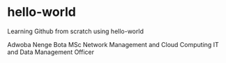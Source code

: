 # hello-world
Learning Github from scratch using hello-world

Adwoba Nenge Bota
MSc Network Management and Cloud Computing
IT and Data Management Officer
